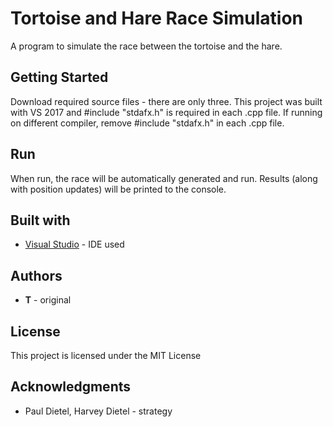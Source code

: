# Tortoise and Hare Race Simulation
A program to simulate the race between the tortoise and the hare.

## Getting Started

Download required source files - there are only three. This project was built with VS 2017 and #include "stdafx.h" is required in each .cpp file. If running on different compiler, remove #include "stdafx.h" in each .cpp file.

## Run
When run, the race will be automatically generated and run. Results (along with position updates) will be printed to the console. 

## Built with
* [Visual Studio](https://visualstudio.microsoft.com/vs/) - IDE used

## Authors
* **T** - original

## License
This project is licensed under the MIT License

## Acknowledgments
* Paul Dietel, Harvey Dietel - strategy

